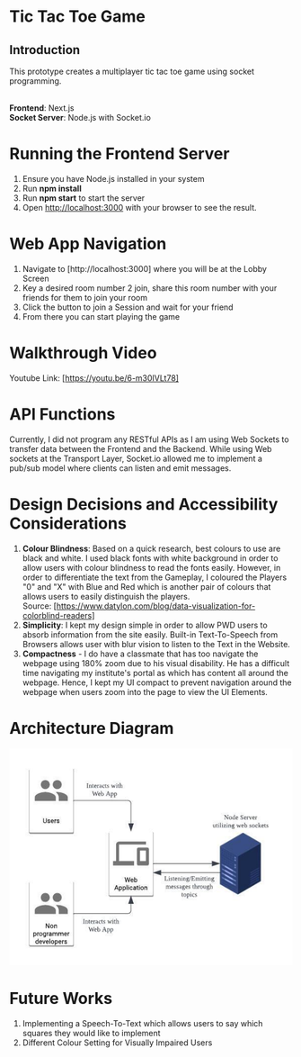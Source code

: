 # Tic Tac Toe Game 

## Introduction
This prototype creates a multiplayer tic tac toe game using socket programming.<br><br>

**Frontend**: Next.js<br>
**Socket Server**: Node.js with Socket.io

# Running the Frontend Server
1. Ensure you have Node.js installed in your system
2. Run **npm install** 
3. Run **npm start** to start the server
4. Open [http://localhost:3000](http://localhost:3000) with your browser to see the result.

# Web App Navigation
1. Navigate to [http://localhost:3000] where you will be at the Lobby Screen
2. Key a desired room number 2 join, share this room number with your friends for them to join your room
3. Click the button to join a Session and wait for your friend
4. From there you can start playing the game

# Walkthrough Video
Youtube Link: [https://youtu.be/6-m30IVLt78]

# API Functions
Currently, I did not program any RESTful APIs as I am using Web Sockets to transfer data between the Frontend and the Backend. While using Web sockets at the Transport Layer, Socket.io allowed me to implement a pub/sub model where clients can listen and emit messages.

# Design Decisions and Accessibility Considerations
1. **Colour Blindness**: Based on a quick research, best colours to use are black and white. I used black fonts with white background in order to allow users with colour blindness to read the fonts easily.
However, in order to differentiate the text from the Gameplay, I coloured the Players "0" and "X" with Blue and Red which is another pair of colours that allows users to easily distinguish the players. <br>
Source: [https://www.datylon.com/blog/data-visualization-for-colorblind-readers]
2. **Simplicity**: I kept my design simple in order to allow PWD users to absorb information from the site easily. Built-in Text-To-Speech from Browsers allows user with blur vision to listen to the Text in the Website. 
3. **Compactness** - I do have a classmate that has too navigate the webpage using 180% zoom due to his visual disability. He has a difficult time navigating my institute's portal as which has content all around the webpage. Hence, I kept my UI compact to prevent navigation around the webpage when users zoom into the page to view the UI Elements.

# Architecture Diagram 
![plot](./Architecture_Diagram.jpeg)

# Future Works
1. Implementing a Speech-To-Text which allows users to say which squares they would like to implement
2. Different Colour Setting for Visually Impaired Users
